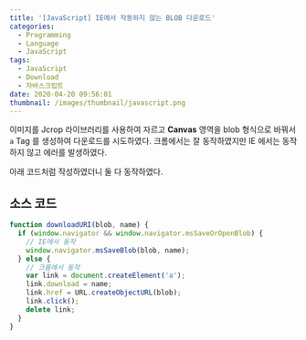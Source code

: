 ```yaml
---
title: '[JavaScript] IE에서 작동하지 않는 BLOB 다운로드'
categories:
  - Programming
  - Language
  - JavaScript
tags:
  - JavaScript
  - Download
  - 자바스크립트
date: 2020-04-20 09:56:01
thumbnail: /images/thumbnail/javascript.png
---
```


이미지를 Jcrop 라이브러리를 사용하여 자르고 **Canvas** 영역을 blob 형식으로 바꿔서 `a` Tag 를 생성하여 다운로드를 시도하였다. 크롬에서는 잘 동작하였지만 IE 에서는 동작하지 않고 에러를 발생하였다.

아래 코드처럼 작성하였더니 둘 다 동작하였다.

## 소스 코드

```js
function downloadURI(blob, name) {
  if (window.navigator && window.navigator.msSaveOrOpenBlob) {
    // IE에서 동작
    window.navigator.msSaveBlob(blob, name);
  } else {
    // 크롬에서 동작
    var link = document.createElement('a');
    link.download = name;
    link.href = URL.createObjectURL(blob);
    link.click();
    delete link;
  }
}
```
